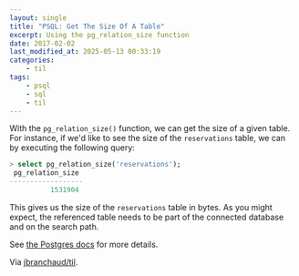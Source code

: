 ```yaml
---
layout: single
title: "PSQL: Get The Size Of A Table"
excerpt: Using the pg_relation_size function
date: 2017-02-02
last_modified_at: 2025-05-13 00:33:19
categories:
    - til
tags:
    - psql
    - sql
    - til
---
```


With the `pg_relation_size()` function, we can get the size of a given table.
For instance, if we'd like to see the size of the `reservations` table,
we can by executing the following query:

```sql
> select pg_relation_size('reservations');
 pg_relation_size
------------------
          1531904
```

This gives us the size of the `reservations` table in bytes. As you might
expect, the referenced table needs to be part of the connected database and
on the search path.

See [the Postgres docs](http://www.postgresql.org/docs/current/static/functions-admin.html)
for more details.

Via [jbranchaud/til](https://github.com/jbranchaud/til).
